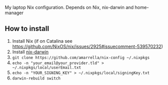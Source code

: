 My laptop Nix configuration. Depends on Nix, nix-darwin and home-manager

## How to install
1. Install Nix (if on Catalina see https://github.com/NixOS/nix/issues/2925#issuecomment-539570232) 
2. Install [nix-darwin](https://github.com/LnL7/nix-darwin/) 
3. `git clone https://github.com/amarrella/nix-config ~/.nixpkgs`
4. `echo -n "your_email@your_provider.tld" > ~/.nixpkgs/local/userEmail.txt`
5. `echo -n "YOUR_SIGNING_KEY" > ~/.nixpkgs/local/signingKey.txt`
6. `darwin-rebuild switch`
